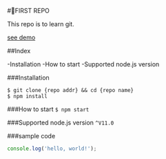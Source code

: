 #FIRST REPO

This repo is to learn git.

[see demo](https://www.google.com)

##Index

-Installation
-How to start
-Supported node.js version

###Installation

```shell
$ git clone {repo addr} && cd {repo name}
$ npm install
```

###How to start
`$ npm start`

###Supported node.js version
`^V11.0`

###sample code
```javascript
console.log('hello, world!');
```
